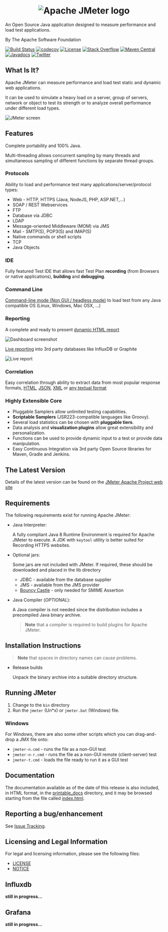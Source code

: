 <h1 align="center"><img src="https://jmeter.apache.org/images/logo.svg" alt="Apache JMeter logo" /></h1>

An Open Source Java application designed to measure performance and load test applications.

By The Apache Software Foundation

[![Build Status](https://api.travis-ci.com/apache/jmeter.svg?branch=master)](https://travis-ci.com/apache/jmeter/)
[![codecov](https://codecov.io/gh/apache/jmeter/branch/master/graph/badge.svg)](https://codecov.io/gh/apache/jmeter)
[![License](https://img.shields.io/:license-apache-brightgreen.svg)](https://www.apache.org/licenses/LICENSE-2.0.html)
[![Stack Overflow](https://img.shields.io/:stack%20overflow-jmeter-brightgreen.svg)](https://stackoverflow.com/questions/tagged/jmeter)
[![Maven Central](https://maven-badges.herokuapp.com/maven-central/org.apache.jmeter/ApacheJMeter/badge.svg)](https://maven-badges.herokuapp.com/maven-central/org.apache.jmeter/ApacheJMeter)
[![Javadocs](https://www.javadoc.io/badge/org.apache.jmeter/ApacheJMeter_core.svg)](https://www.javadoc.io/doc/org.apache.jmeter/ApacheJMeter_core)
[![Twitter](https://img.shields.io/twitter/url/https/github.com/apache/jmeter.svg?style=social)](https://twitter.com/intent/tweet?text=Powerful%20load%20testing%20with%20Apache%20JMeter:&url=https://jmeter.apache.org)

## What Is It?

Apache JMeter can measure performance and load test static and dynamic web applications.

It can be used to simulate a heavy load on a server, group of servers,
network or object to test its strength or to analyze overall performance under different load types.

![JMeter screen](https://raw.githubusercontent.com/apache/jmeter/master/xdocs/images/screenshots/jmeter_screen.png)

## Features

Complete portability and 100% Java.

Multi-threading allows concurrent sampling by many threads and
simultaneous sampling of different functions by separate thread groups.

### Protocols

Ability to load and performance test many applications/server/protocol types:

- Web - HTTP, HTTPS (Java, NodeJS, PHP, ASP.NET,...)
- SOAP / REST Webservices
- FTP
- Database via JDBC
- LDAP
- Message-oriented Middleware (MOM) via JMS
- Mail - SMTP(S), POP3(S) and IMAP(S)
- Native commands or shell scripts
- TCP
- Java Objects

### IDE

Fully featured Test IDE that allows fast Test Plan **recording**
 (from Browsers or native applications), **building** and **debugging**.

### Command Line

[Command-line mode (Non GUI / headless mode)](https://jmeter.apache.org/usermanual/get-started.html#non_gui)
to load test from any Java compatible OS (Linux, Windows, Mac OSX, ...)

### Reporting

A complete and ready to present [dynamic HTML report](https://jmeter.apache.org/usermanual/generating-dashboard.html)

![Dashboard screenshot](https://raw.githubusercontent.com/apache/jmeter/master/xdocs/images/screenshots/dashboard/response_time_percentiles_over_time.png)

[Live reporting](https://jmeter.apache.org/usermanual/realtime-results.html)
into 3rd party databases like InfluxDB or Graphite

![Live report](https://raw.githubusercontent.com/apache/jmeter/master/xdocs/images/screenshots/grafana_dashboard.png)

### Correlation

Easy correlation through ability to extract data from most popular response formats,
[HTML](https://jmeter.apache.org/usermanual/component_reference.html#CSS/JQuery_Extractor),
[JSON](https://jmeter.apache.org/usermanual/component_reference.html#JSON_Extractor),
[XML](https://jmeter.apache.org/usermanual/component_reference.html#XPath_Extractor) or
[any textual format](https://jmeter.apache.org/usermanual/component_reference.html#Regular_Expression_Extractor)

### Highly Extensible Core

- Pluggable Samplers allow unlimited testing capabilities.
- **Scriptable Samplers** (JSR223-compatible languages like Groovy).
- Several load statistics can be chosen with **pluggable tiers**.
- Data analysis and **visualization plugins** allow great extensibility and personalization.
- Functions can be used to provide dynamic input to a test or provide data manipulation.
- Easy Continuous Integration via 3rd party Open Source libraries for Maven, Gradle and Jenkins.

## The Latest Version

Details of the latest version can be found on the
[JMeter Apache Project web site](https://jmeter.apache.org/)

## Requirements

The following requirements exist for running Apache JMeter:

- Java Interpreter:

  A fully compliant Java 8 Runtime Environment is required
  for Apache JMeter to execute. A JDK with `keytool` utility is better suited
  for Recording HTTPS websites.

- Optional jars:

  Some jars are not included with JMeter.
  If required, these should be downloaded and placed in the lib directory
  - JDBC - available from the database supplier
  - JMS - available from the JMS provider
  - [Bouncy Castle](https://www.bouncycastle.org/) -
  only needed for SMIME Assertion

- Java Compiler (*OPTIONAL*):

  A Java compiler is not needed since the distribution includes a
  precompiled Java binary archive.
  > **Note** that a compiler is required to build plugins for Apache JMeter.

## Installation Instructions

> **Note** that spaces in directory names can cause problems.

- Release builds

  Unpack the binary archive into a suitable directory structure.

## Running JMeter

1. Change to the `bin` directory
2. Run the `jmeter` (Un\*x) or `jmeter.bat` (Windows) file.

### Windows

For Windows, there are also some other scripts which you can drag-and-drop
a JMX file onto:

- `jmeter-n.cmd` - runs the file as a non-GUI test
- `jmeter-n-r.cmd` - runs the file as a non-GUI remote (client-server) test
- `jmeter-t.cmd` - loads the file ready to run it as a GUI test

## Documentation

The documentation available as of the date of this release is
also included, in HTML format, in the [printable_docs](printable_docs) directory,
and it may be browsed starting from the file called [index.html](printable_docs/index.html).

## Reporting a bug/enhancement

See [Issue Tracking](https://jmeter.apache.org/issues.html).

## Licensing and Legal Information

For legal and licensing information, please see the following files:

- [LICENSE](LICENSE)
- [NOTICE](NOTICE)

## Influxdb

**still in progress...**

## Grafana

**still in progress...**